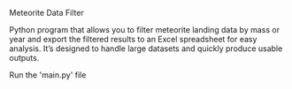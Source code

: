 Meteorite Data Filter

Python program that allows you to filter meteorite landing data by mass or year and export the filtered results to an Excel spreadsheet for easy analysis. 
It’s designed to handle large datasets and quickly produce usable outputs.

Run the 'main.py' file
